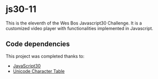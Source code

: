 # js30-11

This is the eleventh of the Wes Bos Javascript30 Challenge. It is a customized video player with functionalities implemented in Javascript.

## Code dependencies

This project was completed thanks to:
- [JavaScript30][1]
- [Unicode Character Table][2]

[1]: https://javascript30.com/
[2]: https://unicode-table.com/en/
